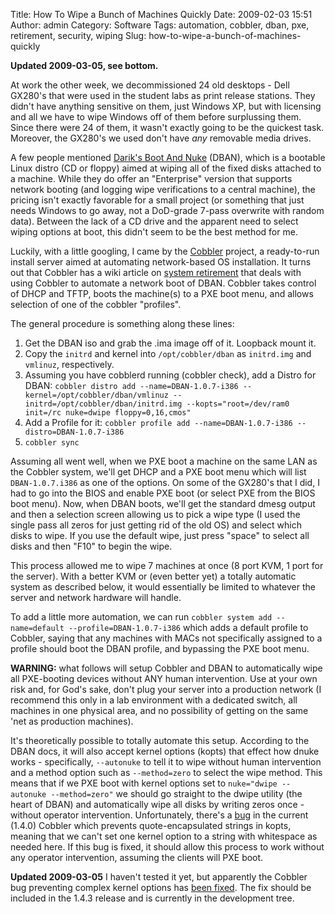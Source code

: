 Title: How To Wipe a Bunch of Machines Quickly
Date: 2009-02-03 15:51
Author: admin
Category: Software
Tags: automation, cobbler, dban, pxe, retirement, security, wiping
Slug: how-to-wipe-a-bunch-of-machines-quickly

**Updated 2009-03-05, see bottom.**

At work the other week, we decommissioned 24 old desktops - Dell GX280's
that were used in the student labs as print release stations. They
didn't have anything sensitive on them, just Windows XP, but with
licensing and all we have to wipe Windows off of them before surplussing
them. Since there were 24 of them, it wasn't exactly going to be the
quickest task. Moreover, the GX280's we used don't have *any* removable
media drives.

A few people mentioned [Darik's Boot And Nuke](http://www.dban.org/)
(DBAN), which is a bootable Linux distro (CD or floppy) aimed at wiping
all of the fixed disks attached to a machine. While they do offer an
"Enterprise" version that supports network booting (and logging wipe
verifications to a central machine), the pricing isn't exactly favorable
for a small project (or something that just needs Windows to go away,
not a DoD-grade 7-pass overwrite with random data). Between the lack of
a CD drive and the apparent need to select wiping options at boot, this
didn't seem to be the best method for me.

Luckily, with a little googling, I came by the
[Cobbler](https://fedorahosted.org/cobbler/) project, a ready-to-run
install server aimed at automating network-based OS installation. It
turns out that Cobbler has a wiki article on [system
retirement](https://fedorahosted.org/cobbler/wiki/SystemRetirement) that
deals with using Cobbler to automate a network boot of DBAN. Cobbler
takes control of DHCP and TFTP, boots the machine(s) to a PXE boot menu,
and allows selection of one of the cobbler "profiles".

The general procedure is something along these lines:

1.  Get the DBAN iso and grab the .ima image off of it. Loopback mount
    it.
2.  Copy the `initrd` and kernel into `/opt/cobbler/dban` as
    `initrd.img` and `vmlinuz`, respectively.
3.  Assuming you have cobblerd running (cobbler check), add a Distro for
    DBAN:
    `cobbler distro add --name=DBAN-1.0.7-i386 --kernel=/opt/cobbler/dban/vmlinuz --initrd=/opt/cobbler/dban/initrd.img --kopts="root=/dev/ram0 init=/rc nuke=dwipe floppy=0,16,cmos"`
4.  Add a Profile for it:
    `cobbler profile add --name=DBAN-1.0.7-i386 --distro=DBAN-1.0.7-i386`
5.  `cobbler sync`

Assuming all went well, when we PXE boot a machine on the same LAN as
the Cobbler system, we'll get DHCP and a PXE boot menu which will list
`DBAN-1.0.7.i386` as one of the options. On some of the GX280's that I
did, I had to go into the BIOS and enable PXE boot (or select PXE from
the BIOS boot menu). Now, when DBAN boots, we'll get the standard dmesg
output and then a selection screen allowing us to pick a wipe type (I
used the single pass all zeros for just getting rid of the old OS) and
select which disks to wipe. If you use the default wipe, just press
"space" to select all disks and then "F10" to begin the wipe.

This process allowed me to wipe 7 machines at once (8 port KVM, 1 port
for the server). With a better KVM or (even better yet) a totally
automatic system as described below, it would essentially be limited to
whatever the server and network hardware will handle.

To add a little more automation, we can run
`cobbler system add --name=default --profile=DBAN-1.0.7-i386` which adds
a default profile to Cobbler, saying that any machines with MACs not
specifically assigned to a profile should boot the DBAN profile, and
bypassing the PXE boot menu.

**WARNING:** what follows will setup Cobbler and DBAN to automatically
wipe all PXE-booting devices without ANY human intervention. Use at your
own risk and, for God's sake, don't plug your server into a production
network (I recommend this only in a lab environment with a dedicated
switch, all machines in one physical area, and no possibility of getting
on the same 'net as production machines).

It's theoretically possible to totally automate this setup. According to
the DBAN docs, it will also accept kernel options (kopts) that effect
how dnuke works - specifically, `--autonuke` to tell it to wipe without
human intervention and a method option such as `--method=zero` to select
the wipe method. This means that if we PXE boot with kernel options set
to `nuke="dwipe --autonuke --method=zero"` we should go straight to the
dwipe utility (the heart of DBAN) and automatically wipe all disks by
writing zeros once - without operator intervention. Unfortunately,
there's a [bug](https://fedorahosted.org/cobbler/ticket/148) in the
current (1.4.0) Cobbler which prevents quote-encapsulated strings in
kopts, meaning that we can't set one kernel option to a string with
whitespace as needed here. If this bug is fixed, it should allow this
process to work without any operator intervention, assuming the clients
will PXE boot.

**Updated 2009-03-05** I haven't tested it yet, but apparently the
Cobbler bug preventing complex kernel options has [been
fixed](https://fedorahosted.org/pipermail/cobbler/2009-February/002874.html).
The fix should be included in the 1.4.3 release and is currently in the
development tree.
